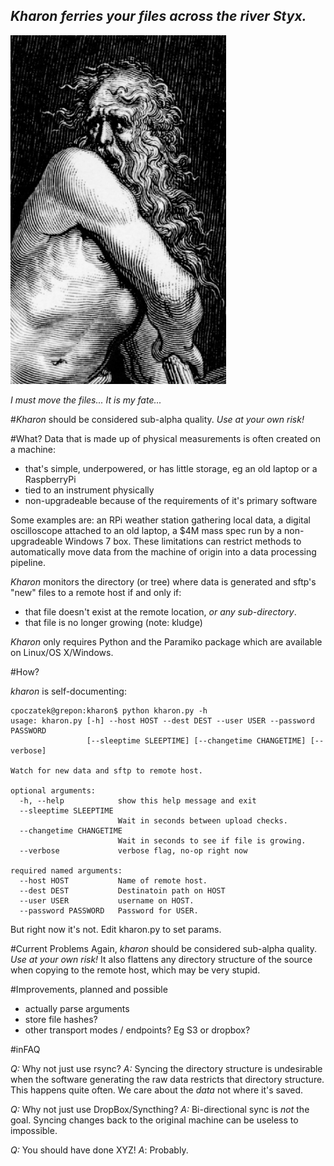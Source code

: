 
_Kharon ferries your files across the river Styx._
-----
![Kharon (Charon) etching](imgs/Charon-crop.png)

_I must move the files... It is my fate..._

#_Kharon_ should be considered sub-alpha quality. *_Use at your own risk!_*

#What?
Data that is made up of physical measurements is often created on a machine:
- that's simple, underpowered, or has little storage, eg an old laptop or a RaspberryPi
- tied to an instrument physically
- non-upgradeable because of the requirements of it's primary software

Some examples are: an RPi weather station gathering local data, a digital oscilloscope
attached to an old laptop, a $4M mass spec run by a non-upgradeable Windows 7 box.
These limitations can restrict methods to automatically move data from the
machine of origin into a data processing pipeline.

_Kharon_ monitors the directory (or tree) where data is generated and sftp's "new"
files to a remote host if and only if:
- that file doesn't exist at the remote location, _or any sub-directory_.
- that file is no longer growing (note: kludge)

_Kharon_ only requires Python and the Paramiko package which are available on
Linux/OS X/Windows.

#How?

_kharon_ is self-documenting:

```
cpoczatek@grepon:kharon$ python kharon.py -h
usage: kharon.py [-h] --host HOST --dest DEST --user USER --password PASSWORD
                 [--sleeptime SLEEPTIME] [--changetime CHANGETIME] [--verbose]

Watch for new data and sftp to remote host.

optional arguments:
  -h, --help            show this help message and exit
  --sleeptime SLEEPTIME
                        Wait in seconds between upload checks.
  --changetime CHANGETIME
                        Wait in seconds to see if file is growing.
  --verbose             verbose flag, no-op right now

required named arguments:
  --host HOST           Name of remote host.
  --dest DEST           Destinatoin path on HOST
  --user USER           username on HOST.
  --password PASSWORD   Password for USER.

```
But right now it's not. Edit kharon.py to set params.

#Current Problems
Again, _kharon_ should be considered sub-alpha quality. *_Use at your own risk!_* It also
flattens any directory structure of the source when copying to the remote host,
which may be very stupid.

#Improvements, planned and possible
- actually parse arguments
- store file hashes?
- other transport modes / endpoints? Eg S3 or dropbox?

#inFAQ

_Q:_ Why not just use rsync?
_A:_ Syncing the directory structure is undesirable when the software generating
the raw data restricts that directory structure. This happens quite often. We care
about the *data* not where it's saved.

_Q:_ Why not just use DropBox/Syncthing?
_A:_ Bi-directional sync is *not* the goal. Syncing changes back to the original
machine can be useless to impossible.

_Q:_ You should have done XYZ!
_A_: Probably.
